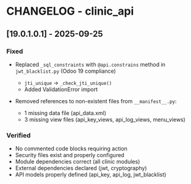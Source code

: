 # CHANGELOG - clinic_api

## [19.0.1.0.1] - 2025-09-25

### Fixed
- Replaced `_sql_constraints` with `@api.constrains` method in `jwt_blacklist.py` (Odoo 19 compliance)
  - `jti_unique` → `_check_jti_unique()`
  - Added ValidationError import

- Removed references to non-existent files from `__manifest__.py`:
  - 1 missing data file (api_data.xml)
  - 3 missing view files (api_key_views, api_log_views, menu_views)

### Verified
- No commented code blocks requiring action
- Security files exist and properly configured
- Module dependencies correct (all clinic modules)
- External dependencies declared (jwt, cryptography)
- API models properly defined (api_key, api_log, jwt_blacklist)